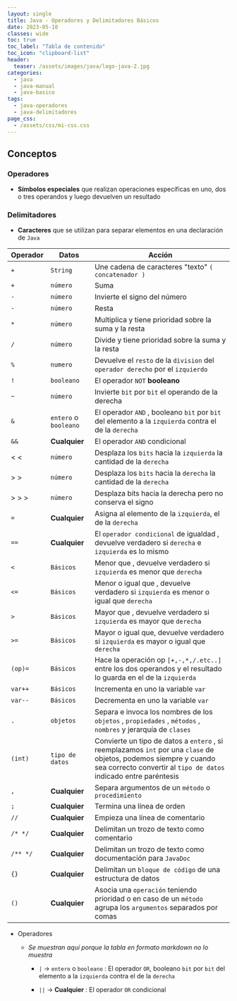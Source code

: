 ```yaml
---
layout: single
title: Java - Operadores y Delimitadores Básicos
date: 2023-05-10
classes: wide
toc: true
toc_label: "Tabla de contenido"
toc_icon: "clipboard-list"
header:
  teaser: /assets/images/java/logo-java-2.jpg
categories:
  - java
  - java-manual
  - java-basico
tags:
  - java-operadores
  - java-delimitadores
page_css: 
  - /assets/css/mi-css.css
---
```


## Conceptos

### Operadores 
 
  * **Símbolos especiales** que realizan operaciones específicas en uno, dos o tres operandos y luego devuelven un resultado

### Delimitadores

  * **Caracteres** que se utilizan para separar elementos en una declaración de ``Java``

| **Operador** | **Datos** | **Acción** |
| --- | --- |--- |
| ``+`` | ``String`` | Une cadena de caracteres "texto" ``( concatenador )`` |
| ``+`` | ``número`` | Suma |
| ``-`` | ``número`` | Invierte el signo del número |
| ``-`` | ``número`` | Resta |
| ``*`` | ``número`` | Multiplica y tiene prioridad sobre la suma y la resta |
| ``/`` | ``número`` | Divide y tiene prioridad sobre la suma y la resta |
| ``%`` | ``numero`` | Devuelve el ``resto`` de la ``division`` del ``operador derecho`` por el ``izquierdo`` |
| ``!`` | ``booleano`` | El operador ``NOT`` **booleano** |
| ``~`` | ``número`` | Invierte ``bit`` por ``bit`` el operando de la derecha |
| ``&`` | ``entero`` o ``booleano`` | El operador ``AND`` , booleano ``bit`` por ``bit`` del elemento a la ``izquierda`` contra el de la ``derecha`` |
| ``&&`` | **Cualquier** | El operador ``AND`` condicional |
| &lt; &lt;  | ``número`` | Desplaza los ``bits`` hacia la ``izquierda`` la cantidad de la ``derecha`` |
| &gt; &gt;  | ``número`` | Desplaza los ``bits`` hacia la ``derecha`` la cantidad de la ``derecha`` |
| &gt; &gt; &gt; | ``número`` | Desplaza bits hacia la derecha pero no conserva el signo |
| ``=``  | **Cualquier** | Asigna al elemento de la ``izquierda``, el de la ``derecha``
| ``==``  | **Cualquier** | El ``operador condicional`` de igualdad , devuelve verdadero si ``derecha`` e ``izquierda`` es lo mismo |
| ``<``  | ``Básicos`` | Menor que , devuelve verdadero si ``izquierda`` es menor que ``derecha`` |
| ``<=``  | ``Básicos`` | Menor o igual que , devuelve verdadero si ``izquierda`` es menor o igual que ``derecha`` |
| ``>``  | ``Básicos`` | Mayor que , devuelve verdadero si ``izquierda`` es mayor que ``derecha`` |
| ``>=``  | ``Básicos`` | Mayor o igual que, devuelve verdadero si ``izquierda`` es mayor o igual que ``derecha``
| ``(op)=`` | ``Básicos`` | Hace la operación op ``[+,-,*,/.etc..]`` entre los dos operandos y el resultado lo guarda en el de la ``izquierda``
| ``var++`` | ``Básicos`` | Incrementa en uno la variable ``var``
| ``var--`` | ``Básicos`` | Decrementa en uno la variable ``var``
| ``.`` | ``objetos`` | Separa e invoca los nombres de los ``objetos`` , ``propiedades`` , ``métodos`` , ``nombres`` y jerarquía de ``clases``
| ``(int)`` | ``tipo de datos`` | Convierte un tipo de datos a ``entero`` , si reemplazamos ``int`` por una ``clase`` de objetos, podemos siempre y cuando sea correcto convertir al ``tipo de datos`` indicado entre paréntesis
| ``,`` | **Cualquier** | Separa argumentos de un ``método`` o ``procedimiento``
| ``;`` | **Cualquier** | Termina una línea de orden
| ``//`` | **Cualquier** | Empieza una línea de comentario
| ``/* */`` | **Cualquier** | Delimitan un trozo de texto como comentario
| ``/** */`` | **Cualquier** | Delimitan un trozo de texto como documentación para ``JavaDoc``
| ``{}`` | **Cualquier** | Delimitan un ``bloque de código`` de una estructura de datos
| ``()`` | **Cualquier** | Asocia una ``operación`` teniendo prioridad o en caso de un ``método`` agrupa los ``argumentos`` separados por comas

* Operadores

  * *Se muestran aquí porque la tabla en formato markdown no lo muestra*
 
    * ``|`` → ``entero`` o ``booleano`` : El operador ``OR``, booleano ``bit`` por ``bit`` del elemento a la ``izquierda`` contra el de la ``derecha``

    * ``||`` → **Cualquier** : El operador ``OR`` condicional 

